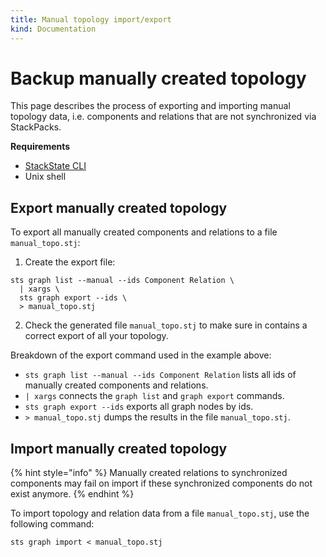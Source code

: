 ```yaml
---
title: Manual topology import/export
kind: Documentation
---
```


# Backup manually created topology

This page describes the process of exporting and importing manual topology data, i.e. components and relations that are not synchronized via StackPacks.

**Requirements**

* [StackState CLI](../cli.md)
* Unix shell

## Export manually created topology

To export all manually created components and relations to a file `manual_topo.stj`:

1. Create the export file:
```text
sts graph list --manual --ids Component Relation \
  | xargs \
  sts graph export --ids \
  > manual_topo.stj
```
2. Check the generated file `manual_topo.stj` to make sure in contains a correct export of all your topology.

Breakdown of the export command used in the example above:

* `sts graph list --manual --ids Component Relation` lists all ids of manually created components and relations.
* `| xargs` connects the `graph list` and `graph export` commands.
* `sts graph export --ids` exports all graph nodes by ids.
* `> manual_topo.stj` dumps the results in the file `manual_topo.stj`.

## Import manually created topology

{% hint style="info" %}
Manually created relations to synchronized components may fail on import if these synchronized components do not exist anymore.
{% endhint %}

To import topology and relation data from a file `manual_topo.stj`, use the following command:

```text
sts graph import < manual_topo.stj
```
